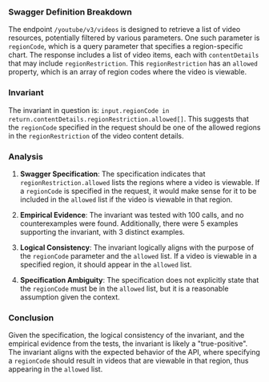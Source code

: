 ### Swagger Definition Breakdown

The endpoint `/youtube/v3/videos` is designed to retrieve a list of video resources, potentially filtered by various parameters. One such parameter is `regionCode`, which is a query parameter that specifies a region-specific chart. The response includes a list of video items, each with `contentDetails` that may include `regionRestriction`. This `regionRestriction` has an `allowed` property, which is an array of region codes where the video is viewable.

### Invariant

The invariant in question is: `input.regionCode in return.contentDetails.regionRestriction.allowed[]`. This suggests that the `regionCode` specified in the request should be one of the allowed regions in the `regionRestriction` of the video content details.

### Analysis

1. **Swagger Specification**: The specification indicates that `regionRestriction.allowed` lists the regions where a video is viewable. If a `regionCode` is specified in the request, it would make sense for it to be included in the `allowed` list if the video is viewable in that region.

2. **Empirical Evidence**: The invariant was tested with 100 calls, and no counterexamples were found. Additionally, there were 5 examples supporting the invariant, with 3 distinct examples.

3. **Logical Consistency**: The invariant logically aligns with the purpose of the `regionCode` parameter and the `allowed` list. If a video is viewable in a specified region, it should appear in the `allowed` list.

4. **Specification Ambiguity**: The specification does not explicitly state that the `regionCode` must be in the `allowed` list, but it is a reasonable assumption given the context.

### Conclusion

Given the specification, the logical consistency of the invariant, and the empirical evidence from the tests, the invariant is likely a "true-positive". The invariant aligns with the expected behavior of the API, where specifying a `regionCode` should result in videos that are viewable in that region, thus appearing in the `allowed` list.
